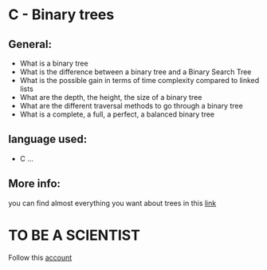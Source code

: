 # C - Binary trees

## General:

- What is a binary tree
- What is the difference between a binary tree and a Binary Search Tree
- What is the possible gain in terms of time complexity compared to linked lists
- What are the depth, the height, the size of a binary tree
- What are the different traversal methods to go through a binary tree
- What is a complete, a full, a perfect, a balanced binary tree

## language used:
- C
...

## More info:
you can find almost everything you want about trees in this [link](https://www.google.com/index.html)

# TO BE A SCIENTIST
Follow this [account](https://github.com/Alltoft)
